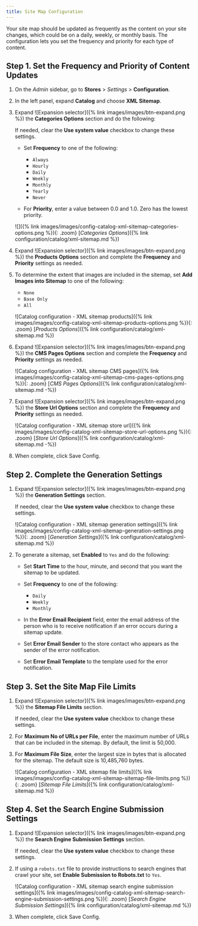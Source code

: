 ```yaml
---
title: Site Map Configuration
---
```


Your site map should be updated as frequently as the content on your site changes, which could be on a daily, weekly, or monthly basis. The configuration lets you set the frequency and priority for each type of content.

## Step 1. Set the Frequency and Priority of Content Updates

1. On the _Admin_ sidebar, go to **Stores** > _Settings_ > **Configuration**.

1. In the left panel, expand **Catalog** and choose **XML Sitemap**.

1. Expand ![Expansion selector]({% link images/images/btn-expand.png %}) the **Categories Options** section and do the following:

    If needed, clear the **Use system value** checkbox to change these settings.

   - Set **Frequency** to one of the following:

      - `Always`
      - `Hourly`
      - `Daily`
      - `Weekly`
      - `Monthly`
      - `Yearly`
      - `Never`

   - For **Priority**, enter a value between 0.0 and 1.0. Zero has the lowest priority.

    ![]({% link images/images/config-catalog-xml-sitemap-categories-options.png %}){: .zoom}
    [_Categories Options_]({% link configuration/catalog/xml-sitemap.md %})

1. Expand ![Expansion selector]({% link images/images/btn-expand.png %}) the **Products Options** section and complete the **Frequency** and **Priority** settings as needed.

1. To determine the extent that images are included in the sitemap, set **Add Images into Sitemap** to one of the following:

   - `None`
   - `Base Only`
   - `All`

    ![Catalog configuration - XML sitemap products]({% link images/images/config-catalog-xml-sitemap-products-options.png %}){: .zoom}
    [_Products Options_]({% link configuration/catalog/xml-sitemap.md %})

1. Expand ![Expansion selector]({% link images/images/btn-expand.png %}) the **CMS Pages Options** section and complete the **Frequency** and **Priority** settings as needed.

    ![Catalog configuration - XML sitemap CMS pages]({% link images/images/config-catalog-xml-sitemap-cms-pages-options.png %}){: .zoom}
    [_CMS Pages Options_]({% link configuration/catalog/xml-sitemap.md -%})

1. Expand ![Expansion selector]({% link images/images/btn-expand.png %}) the **Store Url Options** section and complete the **Frequency** and **Priority** settings as needed.

   ![Catalog configuration - XML sitemap store url]({% link images/images/config-catalog-xml-sitemap-store-url-options.png %}){: .zoom}
   [_Store Url Options_]({% link configuration/catalog/xml-sitemap.md -%})

1. When complete, click <span class="btn">Save Config</span>.

## Step 2. Complete the Generation Settings

1. Expand ![Expansion selector]({% link images/images/btn-expand.png %}) the **Generation Settings** section.

     If needed, clear the **Use system value** checkbox to change these settings.

    ![Catalog configuration - XML sitemap generation settings]({% link images/images/config-catalog-xml-sitemap-generation-settings.png %}){: .zoom}
    [_Generation Settings_]({% link configuration/catalog/xml-sitemap.md %})

1. To generate a sitemap, set **Enabled** to `Yes` and do the following:

   - Set **Start Time** to the hour, minute, and second that you want the sitemap to be updated.

   - Set **Frequency** to one of the following:

      - `Daily`
      - `Weekly`
      - `Monthly`

   - In the **Error Email Recipient** field, enter the email address of the person who is to receive notification if an error occurs during a sitemap update.

   - Set **Error Email Sender** to the store contact who appears as the sender of the error notification.

   - Set **Error Email Template** to the template used for the error notification.

## Step 3. Set the Site Map File Limits

1. Expand ![Expansion selector]({% link images/images/btn-expand.png %}) the **Sitemap File Limits** section.

   If needed, clear the **Use system value** checkbox to change these settings.

1. For **Maximum No of URLs per File**, enter the maximum number of URLs that can be included in the sitemap. By default, the limit is 50,000.

1. For **Maximum File Size**, enter the largest size in bytes that is allocated for the sitemap. The default size is 10,485,760 bytes.

    ![Catalog configuration - XML sitemap file limits]({% link images/images/config-catalog-xml-sitemap-sitemap-file-limits.png %}){: .zoom}
    [_Sitemap File Limits_]({% link configuration/catalog/xml-sitemap.md %})

## Step 4. Set the Search Engine Submission Settings

1. Expand ![Expansion selector]({% link images/images/btn-expand.png %}) the **Search Engine Submission Settings** section.

    If needed, clear the **Use system value** checkbox to change these settings.

1. If using a `robots.txt` file to provide instructions to search engines that crawl your site, set **Enable Submission to Robots.txt** to `Yes`.

    ![Catalog configuration - XML sitemap search engine submission settings]({% link images/images/config-catalog-xml-sitemap-search-engine-submission-settings.png %}){: .zoom}
    [_Search Engine Submission Settings_]({% link configuration/catalog/xml-sitemap.md %})

1. When complete, click <span class="btn">Save Config</span>.
